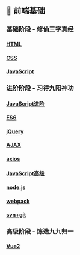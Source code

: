 <!-- docs/_sidebar.md --> 

## 📑 前端基础

### 基础阶段 - 修仙三字真经

#### [HTML](HTML) 

#### [CSS](CSS)

#### [JavaScript](JavaScript)

### 进阶阶段 - 习得九阳神功

#### [JavaScript进阶](JavaScript进阶)

#### [ES6](ES6)

#### [jQuery](jQuery)

#### [AJAX](AJAX)

#### [axios](axios)

#### [JavaScript高级](JavaScript高级)

#### [node.js](node.js)

#### [webpack](webpack)

#### [svn+git](svn+git)

### 高级阶段 - 炼造九九归一

#### [Vue2](Vue2)



